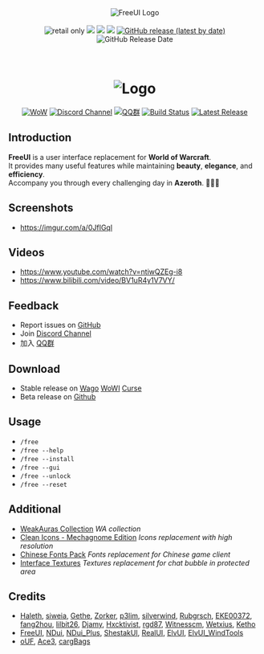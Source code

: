 <div align="center">
<img src="https://i.imgur.com/MMMYmxZ.png" title="FreeUI Logo" />
<br />
<br />
<img src="https://img.shields.io/badge/WoW-retail-orange" title="retail only" />
<a href="https://discord.gg/86wbfZXxn7" title="join Discord channel"><img src="https://img.shields.io/discord/242811601260904450?color=7289DA&label=Discord" /></a>
<a href="https://qm.qq.com/cgi-bin/qm/qr?k=ogz72zoE_fczw2Umsma71XALjWitQ3zk" title="加入QQ群"><img src="https://img.shields.io/badge/QQ群-203621176-ff69b4" /></a>
<a href="https://github.com/Solor/FreeUI/actions" title="bulid passing"><img src="https://img.shields.io/github/workflow/status/Solor/FreeUI/Release" /></a>
<a href="https://github.com/Solor/FreeUI/releases" title="download latest release"><img alt="GitHub release (latest by date)" src="https://img.shields.io/github/v/release/Solor/FreeUI"></a>
<img alt="GitHub Release Date" src="https://img.shields.io/github/release-date/Solor/FreeUI" title="release date" />
</div>
<br />
<br />

<div align="center">

# ![Logo](https://i.imgur.com/MMMYmxZ.png)
[![WoW](https://img.shields.io/badge/WoW-Retail-orange)]()
[![Discord Channel](https://img.shields.io/badge/discord-FreeUI-7983f5)](https://discord.gg/86wbfZXxn7)
[![QQ群](https://img.shields.io/badge/QQ群-203621176-ff69b4)](https://qm.qq.com/cgi-bin/qm/qr?k=ogz72zoE_fczw2Umsma71XALjWitQ3zk)
[![Build Status](https://img.shields.io/github/workflow/status/Solor/FreeUI/Release)](https://github.com/Solor/FreeUI/actions)
[![Latest Release](https://img.shields.io/github/v/release/Solor/FreeUI)](https://github.com/Solor/FreeUI/releases)

</div>


## Introduction
**FreeUI** is a user interface replacement for **World of Warcraft**.  
It provides many useful features while maintaining **beauty**, **elegance**, and **efficiency**.  
Accompany you through every challenging day in **Azeroth**. 💖💖💖

## Screenshots
*  https://imgur.com/a/0JfIGql

## Videos
*  https://www.youtube.com/watch?v=ntiwQZEg-i8
*  https://www.bilibili.com/video/BV1uR4y1V7VY/

## Feedback
*  Report issues on [GitHub](https://github.com/Solor/FreeUI/issues)
*  Join [Discord Channel](https://discord.gg/86wbfZXxn7)
*  加入 [QQ群](https://qm.qq.com/cgi-bin/qm/qr?k=ogz72zoE_fczw2Umsma71XALjWitQ3zk)

## Download
*  Stable release on [Wago](https://addons.wago.io/addons/freeui) [WoWI](https://www.wowinterface.com/downloads/info23258-FreeUI.html#info) [Curse](https://www.curseforge.com/wow/addons/freeui)
*  Beta release on [Github](https://github.com/Solor/FreeUI/releases)

## Usage
*  `/free`
*  `/free --help`
*  `/free --install`
*  `/free --gui`
*  `/free --unlock`
*  `/free --reset`

## Additional
*  [WeakAuras Collection](https://wago.io/WloMMMBpx) *WA collection*
*  [Clean Icons - Mechagnome Edition](https://github.com/AcidWeb/Clean-Icons-Mechagnome-Edition) *Icons replacement with high resolution*
*  [Chinese Fonts Pack](https://1drv.ms/u/s!AocaDk73Gt7sgrk6bdKqfZGZQMQA2Q?e=QwjHh2) *Fonts replacement for Chinese game client*
*  [Interface Textures](https://1drv.ms/u/s!AocaDk73Gt7sgrlAYVUKxYvs3pCGFg?e=KpJOfv) *Textures replacement for chat bubble in protected area*

## Credits
*  [Haleth](https://github.com/Haleth), [siweia](https://github.com/siweia), [Gethe](https://github.com/Gethe), [Zorker](https://github.com/zorker), [p3lim](https://github.com/p3lim), [silverwind](https://github.com/silverwind), [Rubgrsch](https://github.com/Rubgrsch), [EKE00372](https://github.com/EKE00372), [fang2hou](https://github.com/fang2hou), [lilbit26](https://github.com/lilbit26), [Djamy](https://github.com/Djamy), [Hxcktivist](https://github.com/Hxcktivist), [rgd87](https://github.com/rgd87), [Witnesscm](https://github.com/Witnesscm), [Wetxius](https://github.com/Wetxius), [Ketho](https://github.com/Ketho)
*  [FreeUI](https://github.com/Haleth/FreeUI), [NDui](https://github.com/siweia/NDui), [NDui_Plus](https://github.com/Witnesscm/NDui_Plus), [ShestakUI](https://github.com/Shestak/ShestakUI), [RealUI](https://github.com/RealUI/RealUI), [ElvUI](https://github.com/tukui-org/ElvUI), [ElvUI_WindTools](https://github.com/fang2hou/ElvUI_WindTools)
*  [oUF](https://github.com/oUF-wow/oUF), [Ace3](https://www.wowace.com/projects/ace3), [cargBags](https://github.com/cschomburg/cargBags)

